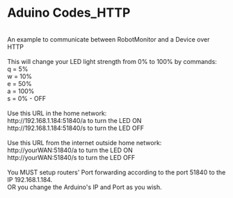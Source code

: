 Aduino Codes_HTTP
================
<br>
An example to communicate between RobotMonitor and a Device over HTTP<br>
<br>
This will change your LED light strength from 0% to 100% by commands:<br>
q = 5%<br>
w = 10%<br>
e = 50%<br>
a = 100%<br>
s = 0% - OFF<br>
<br>
Use this URL in the home network:<br>
http://192.168.1.184:51840/a to turn the LED ON<br>
http://192.168.1.184:51840/s to turn the LED OFF<br>
<br>
Use this URL from the internet outside home network:<br>
http://yourWAN:51840/a to turn the LED ON<br>
http://yourWAN:51840/s to turn the LED OFF<br>
<br>
You MUST setup routers' Port forwarding according to the port 51840 to the IP 192.168.1.184.<br>
OR you change the Arduino's IP and Port as you wish.<br>
